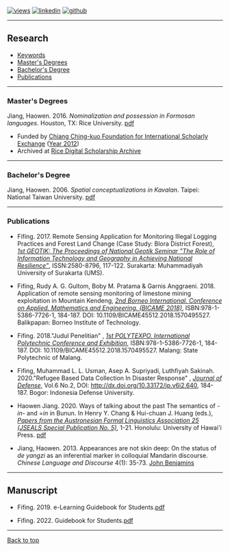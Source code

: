   [![views](https://hits.seeyoufarm.com/api/count/incr/badge.svg?url=https%3A%2F%2Fgithub.com%2Fhoward-haowen%2Fhoward-haowen.github.io&count_bg=%2367E805&title_bg=%23555555&icon=grav.svg&icon_color=%2367E805&title=Visitors&edge_flat=false)](https://hits.seeyoufarm.com) [![linkedin](https://img.shields.io/badge/View-My_LinkedIn-0A66C2?style=flat&logo=linkedin&logoColor=white)](https://www.linkedin.com/in/fifing/) [![github](https://img.shields.io/badge/View_My_GitHub-181717?style=flat-square&logo=github&logoColor=white)](https://github.com/fifing3/) 

---
## Research

- [Keywords](#keywords)
- [Master's Degrees](#phd-dissertation)
- [Bachelor's Degree](#ma-thesis)
- [Publications](#publications)

---
### Master's Degrees
Jiang, Haowen. 2016. *Nominalization and possession in Formosan languages*. Houston, TX: Rice University. [pdf](https://howard-haowen.github.io/pdf/Jiang2016_Nominalization-and-possession-in-Formosan-languages.pdf) 

- Funded by [Chiang Ching-kuo Foundation for International Scholarly Exchange](http://www.cckf.org/en?set_language=en) ([Year 2012](http://www.cckf.org/zh/about/publication/newsletter/201308))
- Archived at [Rice Digital Scholarship Archive](https://scholarship.rice.edu/handle/1911/95553)

---
### Bachelor's Degree
Jiang, Haowen. 2006. *Spatial conceptualizations in Kavalan*. Taipei: National Taiwan University. [pdf](https://howard-haowen.github.io/pdf/Jiang2006_Spatial-conceptualizations-in-Kavalan.pdf)

---
### Publications
- Fifing. 2017. Remote Sensing Application for Monitoring Illegal Logging Practices and Forest Land Change (Case Study: Blora District Forest), [*1st GEOTIK: The Proceedings of National Geotik Seminar "The Role of Information Technology and Geography in Achieving National Resilience"*](https://publikasiilmiah.ums.ac.id/bitstream/handle/11617/9090/geotik2017_15.pdf?sequence=1&isAllowed=y),  ISSN:2580-8796, 117-122. Surakarta: Muhammadiyah University of Surakarta (UMS).

- Fifing, Rudy A. G. Gultom, Boby M. Pratama & Garnis Anggraeni. 2018. Application of remote sensing monitoring of limestone mining exploitation in Mountain Kendeng, [*2nd Borneo International. Conference on Applied. Mathematics and Engineering. (BICAME 2018)*](https://ieeexplore.ieee.org/document/9084608), ISBN:978-1-5386-7726-1, 184-187. DOI: 10.1109/BICAME45512.2018.1570495527. Balikpapan: Borneo Institute of Technology.

- Fifing. 2018."Judul Penelitian" , [*1st POLYTEXPO. International Polytechnic Conference and Exhibition*](https://ieeexplore.ieee.org/document/9084608), ISBN:978-1-5386-7726-1, 184-187. DOI: 10.1109/BICAME45512.2018.1570495527. Malang: State Polytechnic of Malang.

- Fifing, Muhammad L. L. Usman, Asep A. Supriyadi, Luthfiyah Sakinah. 2020."Refugee Based Data Collection In Disaster Response" , [*Journal of Defense*](https://jurnal.idu.ac.id/index.php/DefenseJournal/article/view/640/lulupdf), Vol.6 No.2, DOI: http://dx.doi.org/10.33172/jp.v6i2.640, 184-187. Bogor: Indonesia Defense University.



- Haowen Jiang. 2020. Ways of talking about the past The semantics of -*in*- and =*in* in Bunun. In Henry Y. Chang & Hui-chuan J. Huang (eds.), [*Papers from the Austronesian Formal Linguistics Association 25 (JSEALS Special Publication No. 5)*](https://uhpress.hawaii.edu/journal-of-the-southeast-asian-linguistics-society-papers-from-the-austronesian-formal-linguistics-association-25/), 1-21. Honolulu: University of Hawai'i Press. [pdf](https://howard-haowen.github.io/pdf/Chen-Jiang2020.pdf)

- Jiang, Haowen. 2013. Appearances are not skin deep: On the status of *de yangzi*  as an inferential marker in colloquial Mandarin discourse. *Chinese Language and Discourse* 4(1): 35-73. [John Benjamins](https://www.jbe-platform.com/content/journals/10.1075/cld.4.1.02jia)


---
## Manuscript
- Fifing. 2019. e-Learning Guidebook for Students.[pdf](https://fifing3.github.io/pdf/e-learning-for-student.pdf)

- Fifing. 2022.  Guidebook for Students.[pdf](https://fifing3.github.io/pdf/e-learning-for-student.pdf)


---
[Back to top](#)
<!-- p style="font-size:11px">Page template forked from <a href="https://github.com/evanca/quick-portfolio">evanca</a></p> -->
<!-- Remove above link if you don't want to attibute -->
